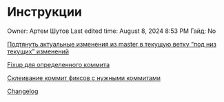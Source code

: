 # Инструкции

Owner: Артем Шутов
Last edited time: August 8, 2024 8:53 PM
Гайд: No

[Подтянуть актуальные изменения из master в текущую ветку “под низ текущих” изменений](%D0%98%D0%BD%D1%81%D1%82%D1%80%D1%83%D0%BA%D1%86%D0%B8%D0%B8%20695b504a04274a358dec11d88669b178/%D0%9F%D0%BE%D0%B4%D1%82%D1%8F%D0%BD%D1%83%D1%82%D1%8C%20%D0%B0%D0%BA%D1%82%D1%83%D0%B0%D0%BB%D1%8C%D0%BD%D1%8B%D0%B5%20%D0%B8%D0%B7%D0%BC%D0%B5%D0%BD%D0%B5%D0%BD%D0%B8%D1%8F%20%D0%B8%D0%B7%20master%20%D0%B2%20%D1%82%D0%B5%D0%BA%D1%83%D1%89%D1%83%D1%8E%20ab8a11ab2ec74807901cf7c81c0168d1.md)

[Fixup для определенного коммита](%D0%98%D0%BD%D1%81%D1%82%D1%80%D1%83%D0%BA%D1%86%D0%B8%D0%B8%20695b504a04274a358dec11d88669b178/Fixup%20%D0%B4%D0%BB%D1%8F%20%D0%BE%D0%BF%D1%80%D0%B5%D0%B4%D0%B5%D0%BB%D0%B5%D0%BD%D0%BD%D0%BE%D0%B3%D0%BE%20%D0%BA%D0%BE%D0%BC%D0%BC%D0%B8%D1%82%D0%B0%20db5399d6b65547e39c6f562f5d1f6149.md)

[Склеивание коммит фиксов с нужными коммитами](%D0%98%D0%BD%D1%81%D1%82%D1%80%D1%83%D0%BA%D1%86%D0%B8%D0%B8%20695b504a04274a358dec11d88669b178/%D0%A1%D0%BA%D0%BB%D0%B5%D0%B8%D0%B2%D0%B0%D0%BD%D0%B8%D0%B5%20%D0%BA%D0%BE%D0%BC%D0%BC%D0%B8%D1%82%20%D1%84%D0%B8%D0%BA%D1%81%D0%BE%D0%B2%20%D1%81%20%D0%BD%D1%83%D0%B6%D0%BD%D1%8B%D0%BC%D0%B8%20%D0%BA%D0%BE%D0%BC%D0%BC%D0%B8%D1%82%D0%B0%D0%BC%D0%B8%20880d0d11033a4533887d9b381989c210.md)

[Changelog](%D0%98%D0%BD%D1%81%D1%82%D1%80%D1%83%D0%BA%D1%86%D0%B8%D0%B8%20695b504a04274a358dec11d88669b178/Changelog%201333070408d64e49bddff5caf6b97b8b.md)